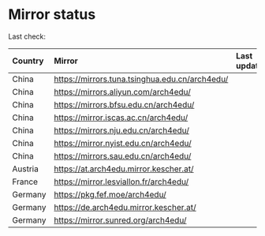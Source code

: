 <script src="./time.js"></script>
# Mirror status
Last check: <script type="text/javascript">localize(1700101784.7181902);</script>

|Country|Mirror|Last update|
|:------|:-----|:----------|
|China|https://mirrors.tuna.tsinghua.edu.cn/arch4edu/|<script type="text/javascript">localize(1700072986);</script>|
|China|https://mirrors.aliyun.com/arch4edu/|<script type="text/javascript">localize(1700072986);</script>|
|China|https://mirrors.bfsu.edu.cn/arch4edu/|<script type="text/javascript">localize(1700072986);</script>|
|China|https://mirror.iscas.ac.cn/arch4edu/|<script type="text/javascript">localize(1700072986);</script>|
|China|https://mirrors.nju.edu.cn/arch4edu/|<script type="text/javascript">localize(1699986376);</script>|
|China|https://mirror.nyist.edu.cn/arch4edu/|<script type="text/javascript">localize(1700072986);</script>|
|China|https://mirrors.sau.edu.cn/arch4edu/|<script type="text/javascript">localize(1700072986);</script>|
|Austria|https://at.arch4edu.mirror.kescher.at/|<script type="text/javascript">localize(1700072986);</script>|
|France|https://mirror.lesviallon.fr/arch4edu/|<script type="text/javascript">localize(1700072986);</script>|
|Germany|https://pkg.fef.moe/arch4edu/|<script type="text/javascript">localize(1700072986);</script>|
|Germany|https://de.arch4edu.mirror.kescher.at/|<script type="text/javascript">localize(1700072986);</script>|
|Germany|https://mirror.sunred.org/arch4edu/|<script type="text/javascript">localize(1700072986);</script>|

<script src="./tablefilter/tablefilter.js"></script>
<script src="./table.js"></script>
